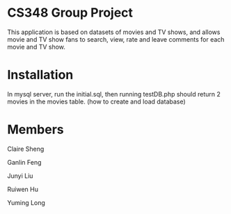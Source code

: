 # CS348 Group Project

This application is based on datasets of movies and TV shows, and allows movie and TV show fans to search, view, rate and leave comments for each movie and TV show.

# Installation
In mysql server, run the initial.sql, then running testDB.php should return 2 movies in the movies table.
(how to create and load database)

# Members
Claire Sheng

Ganlin Feng

Junyi Liu

Ruiwen Hu

Yuming Long
